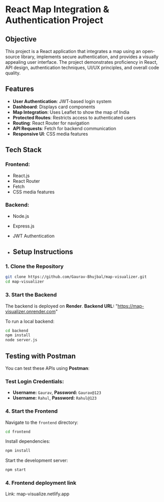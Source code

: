 # React Map Integration & Authentication Project

## Objective
This project is a React application that integrates a map using an open-source library, implements secure authentication, and provides a visually appealing user interface. The project demonstrates proficiency in React, API design, authentication techniques, UI/UX principles, and overall code quality.

## Features
- **User Authentication**: JWT-based login system
- **Dashboard**: Displays card components
- **Map Integration**: Uses Leaflet to show the map of India
- **Protected Routes**: Restricts access to authenticated users
- **Routing**: React Router for navigation
- **API Requests**: Fetch for backend communication
- **Responsive UI**: CSS media features

## Tech Stack
### Frontend:
- React.js
- React Router
- Fetch
- CSS media features

### Backend:
- Node.js
- Express.js
- JWT Authentication

- ## Setup Instructions

### 1. Clone the Repository
```sh
git clone https://github.com/Gaurav-Bhujbal/map-visualizer.git
cd map-visualizer
```

### 3. Start the Backend
The backend is deployed on **Render**.
**Backend URL:** "https://map-visualizer.onrender.com"

To run a local backend:
```sh
cd backend
npm install
node server.js
```

## Testing with Postman
You can test these APIs using **Postman**:

### Test Login Credentials:
- **Username:** `Gaurav`, **Password:** `Gaurav@123`
- **Username:** `Rahul`, **Password:** `Rahul@123`

### 4. Start the Frontend
Navigate to the `frontend` directory:
```sh
cd frontend
```
Install dependencies:
```sh
npm install
```
Start the development server:
```sh
npm start
```

### 4. Frontend deployment link
Link: map-visualize.netlify.app
